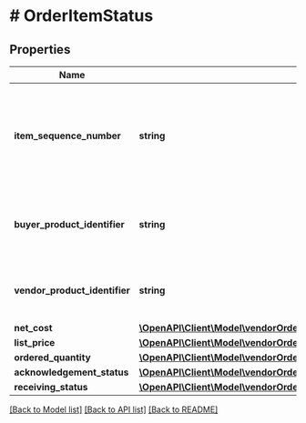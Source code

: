 # # OrderItemStatus

## Properties

Name | Type | Description | Notes
------------ | ------------- | ------------- | -------------
**item_sequence_number** | **string** | Numbering of the item on the purchase order. The first item will be 1, the second 2, and so on. |
**buyer_product_identifier** | **string** | Buyer&#39;s Standard Identification Number (ASIN) of an item. | [optional]
**vendor_product_identifier** | **string** | The vendor selected product identification of the item. | [optional]
**net_cost** | [**\OpenAPI\Client\Model\vendorOrders\Money**](Money.md) |  | [optional]
**list_price** | [**\OpenAPI\Client\Model\vendorOrders\Money**](Money.md) |  | [optional]
**ordered_quantity** | [**\OpenAPI\Client\Model\vendorOrders\OrderItemStatusOrderedQuantity**](OrderItemStatusOrderedQuantity.md) |  | [optional]
**acknowledgement_status** | [**\OpenAPI\Client\Model\vendorOrders\OrderItemStatusAcknowledgementStatus**](OrderItemStatusAcknowledgementStatus.md) |  | [optional]
**receiving_status** | [**\OpenAPI\Client\Model\vendorOrders\OrderItemStatusReceivingStatus**](OrderItemStatusReceivingStatus.md) |  | [optional]

[[Back to Model list]](../../README.md#models) [[Back to API list]](../../README.md#endpoints) [[Back to README]](../../README.md)

